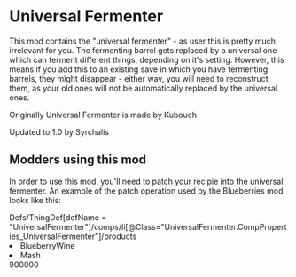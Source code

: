 # Universal Fermenter
This mod contains the "universal fermenter" - as user this is pretty much irrelevant for you. The fermenting barrel gets replaced by a universal one which can ferment different things, depending on it's setting. However, this means if you add this to an existing save in which you have fermenting barrels, they might disappear - either way, you will need to reconstruct them, as your old ones will not be automatically replaced by the universal ones.

Originally Universal Fermenter is made by Kubouch

Updated to 1.0 by Syrchalis

## Modders using this mod
In order to use this mod, you'll need to patch your recipie into the universal fermenter. An example of the patch operation used by the Blueberries mod looks like this:

<Operation Class="PatchOperationAdd">
		<xpath>Defs/ThingDef[defName = "UniversalFermenter"]/comps/li[@Class="UniversalFermenter.CompProperties_UniversalFermenter"]/products</xpath>
		  <value>
			<li>
				<thingDef>BlueberryWine</thingDef>
				<ingredientFilter>
					<thingDefs>
						<li>Mash</li>
					</thingDefs>
				</ingredientFilter>
				<baseFermentationDuration>900000</baseFermentationDuration>
			</li>
		  </value>
	</Operation>
